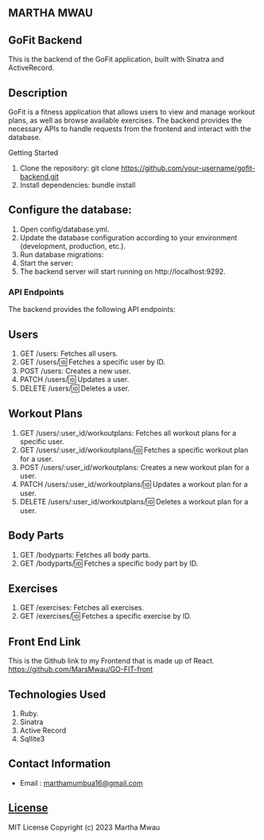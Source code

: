 ## MARTHA MWAU
## GoFit Backend
This is the backend of the GoFit application, built with Sinatra and ActiveRecord.

## Description
GoFit is a fitness application that allows users to view and manage workout plans, as well as browse available exercises. The backend provides the necessary APIs to handle requests from the frontend and interact with the database.

Getting Started
1. Clone the repository:
git clone https://github.com/your-username/gofit-backend.git
2. Install dependencies:
bundle install

## Configure the database:
1. Open config/database.yml.
2. Update the database configuration according to your environment (development, production, etc.).
3. Run database migrations:
4. Start the server:
5. The backend server will start running on http://localhost:9292.

### API Endpoints
The backend provides the following API endpoints:
## Users
1. GET /users: Fetches all users.
2. GET /users/:id: Fetches a specific user by ID.
3. POST /users: Creates a new user.
4. PATCH /users/:id: Updates a user.
5. DELETE /users/:id: Deletes a user.
## Workout Plans
1. GET /users/:user_id/workoutplans: Fetches all workout plans for a specific user.
2. GET /users/:user_id/workoutplans/:id: Fetches a specific workout plan for a user.
3. POST /users/:user_id/workoutplans: Creates a new workout plan for a user.
4. PATCH /users/:user_id/workoutplans/:id: Updates a workout plan for a user.
5. DELETE /users/:user_id/workoutplans/:id: Deletes a workout plan for a user.
## Body Parts
1. GET /bodyparts: Fetches all body parts.
2. GET /bodyparts/:id: Fetches a specific body part by ID.
## Exercises
1. GET /exercises: Fetches all exercises.
2. GET /exercises/:id: Fetches a specific exercise by ID.

## Front End Link
This is the Github link to my Frontend that is made up of React.
https://github.com/MarsMwau/GO-FIT-front

## Technologies Used
1. Ruby.
2. Sinatra
3. Active Record
4. Sqllite3

## Contact Information
* Email : marthamumbua16@gmail.com

## [License](LICENSE)
MIT License
Copyright (c) 2023 Martha Mwau
